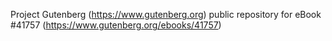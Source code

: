 Project Gutenberg (https://www.gutenberg.org) public repository for eBook #41757 (https://www.gutenberg.org/ebooks/41757)

